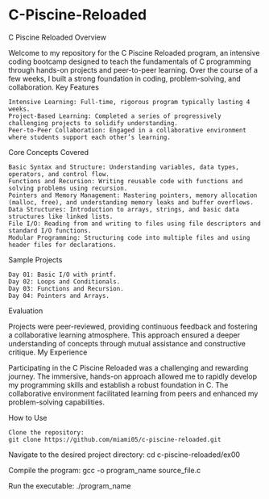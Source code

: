 # C-Piscine-Reloaded
C Piscine Reloaded
Overview

Welcome to my repository for the C Piscine Reloaded program, an intensive coding bootcamp designed to teach the fundamentals of C programming through hands-on projects and peer-to-peer learning. Over the course of a few weeks, I built a strong foundation in coding, problem-solving, and collaboration.
Key Features

    Intensive Learning: Full-time, rigorous program typically lasting 4 weeks.
    Project-Based Learning: Completed a series of progressively challenging projects to solidify understanding.
    Peer-to-Peer Collaboration: Engaged in a collaborative environment where students support each other’s learning.

Core Concepts Covered

    Basic Syntax and Structure: Understanding variables, data types, operators, and control flow.
    Functions and Recursion: Writing reusable code with functions and solving problems using recursion.
    Pointers and Memory Management: Mastering pointers, memory allocation (malloc, free), and understanding memory leaks and buffer overflows.
    Data Structures: Introduction to arrays, strings, and basic data structures like linked lists.
    File I/O: Reading from and writing to files using file descriptors and standard I/O functions.
    Modular Programming: Structuring code into multiple files and using header files for declarations.

Sample Projects

    Day 01: Basic I/O with printf.
    Day 02: Loops and Conditionals.
    Day 03: Functions and Recursion.
    Day 04: Pointers and Arrays.

Evaluation

Projects were peer-reviewed, providing continuous feedback and fostering a collaborative learning atmosphere. This approach ensured a deeper understanding of concepts through mutual assistance and constructive critique.
My Experience

Participating in the C Piscine Reloaded was a challenging and rewarding journey. The immersive, hands-on approach allowed me to rapidly develop my programming skills and establish a robust foundation in C. The collaborative environment facilitated learning from peers and enhanced my problem-solving capabilities.

How to Use

    Clone the repository:
    git clone https://github.com/miami05/c-piscine-reloaded.git

Navigate to the desired project directory:
    cd c-piscine-reloaded/ex00

Compile the program:
    gcc -o program_name source_file.c

Run the executable:
    ./program_name

